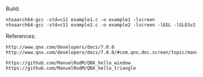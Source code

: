 Build:

	ntoaarch64-gcc -std=c11 example1.c -o example1 -lscreen
	ntoaarch64-gcc -std=c11 example2.c -o example2 -lscreen -lEGL -lGLESv2

References:

	http://www.qnx.com/developers/docs/7.0.0
	http://www.qnx.com/developers/docs/7.0.0/#com.qnx.doc.screen/topic/manual/cscreen_about.html

	https://github.com/ManuelRodM/QNX_hello_window
	https://github.com/ManuelRodM/QNX_hello_triangle
